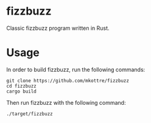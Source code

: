 fizzbuzz
========

Classic fizzbuzz program written in Rust.

Usage
========
In order to build fizzbuzz, run the following commands:

	git clone https://github.com/mkottre/fizzbuzz
	cd fizzbuzz
	cargo build

Then run fizzbuzz with the following command:

	./target/fizzbuzz

